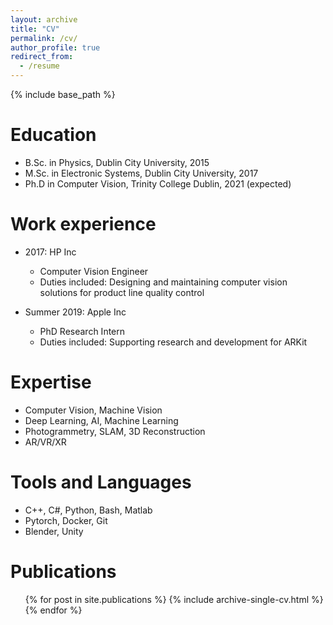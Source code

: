 ```yaml
---
layout: archive
title: "CV"
permalink: /cv/
author_profile: true
redirect_from:
  - /resume
---
```


{% include base_path %}

Education
======
* B.Sc. in Physics, Dublin City University, 2015
* M.Sc. in Electronic Systems, Dublin City University, 2017
* Ph.D in Computer Vision, Trinity College Dublin, 2021 (expected)

Work experience
======
* 2017: HP Inc 
  * Computer Vision Engineer
  * Duties included: Designing and maintaining computer vision solutions for product line quality control

* Summer 2019: Apple Inc 
  * PhD Research Intern
  * Duties included: Supporting research and development for ARKit
  
Expertise
======
* Computer Vision, Machine Vision
* Deep Learning, AI, Machine Learning
* Photogrammetry, SLAM, 3D Reconstruction
* AR/VR/XR
  
Tools and Languages
======
* C++, C#, Python, Bash, Matlab
* Pytorch, Docker, Git
* Blender, Unity

Publications
======
  <ul>{% for post in site.publications %}
    {% include archive-single-cv.html %}
  {% endfor %}</ul>
  
